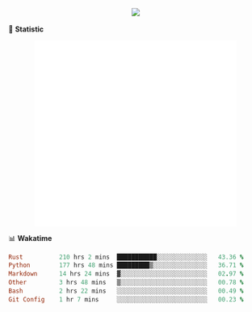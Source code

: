 <!-- https://github.com/DenverCoder1/readme-typing-svg -->
<p align="center">
<img src="https://readme-typing-svg.demolab.com?font=Orbitron&size=25&pause=1000&center=true&vCenter=true&random=false&width=600&lines=Welcome+to+my+GitHub+profile+page!" />


🌟 **Statistic**

<p align="center">
  <img width="400" align="top" src="https://github.com/fllesser/fllesser/blob/main/left.svg" />
  <img width="400" align="top" src="https://github.com/fllesser/fllesser/blob/main/right.svg" />
</p>


📊 **Wakatime**

<!--START_SECTION:waka-->

```ruby
Rust          210 hrs 2 mins  ███████████░░░░░░░░░░░░░░   43.36 %
Python        177 hrs 48 mins █████████▒░░░░░░░░░░░░░░░   36.71 %
Markdown      14 hrs 24 mins  ▓░░░░░░░░░░░░░░░░░░░░░░░░   02.97 %
Other         3 hrs 48 mins   ▒░░░░░░░░░░░░░░░░░░░░░░░░   00.78 %
Bash          2 hrs 22 mins   ░░░░░░░░░░░░░░░░░░░░░░░░░   00.49 %
Git Config    1 hr 7 mins     ░░░░░░░░░░░░░░░░░░░░░░░░░   00.23 %
```

<!--END_SECTION:waka-->

